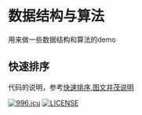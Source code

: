 # 数据结构与算法
用来做一些数据结构和算法的demo

## 快速排序
代码的说明，参考[快速排序,图文并茂说明](https://blog.csdn.net/u014241071/article/details/81565148)


[![996.icu](https://img.shields.io/badge/link-996.icu-red.svg)](https://996.icu)
[![LICENSE](https://img.shields.io/badge/license-Anti%20996-blue.svg)](https://github.com/996icu/996.ICU/blob/master/LICENSE)
